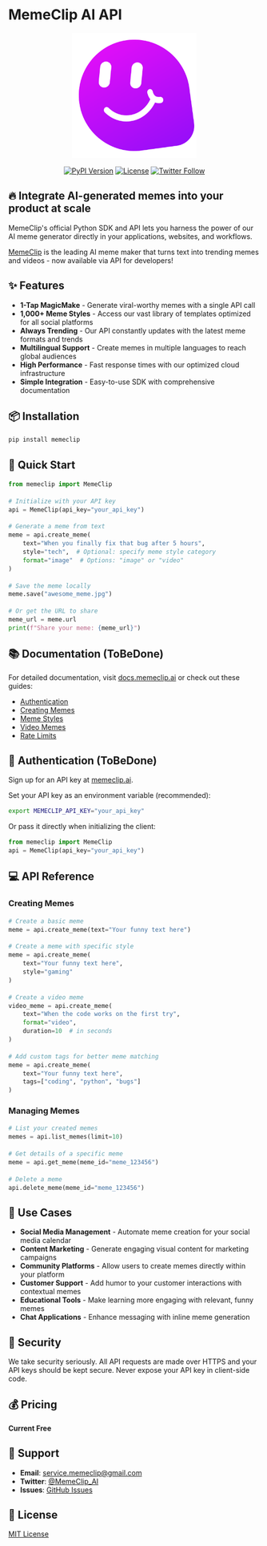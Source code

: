 # MemeClip AI API

<p align="center">
<img src="https://raw.githubusercontent.com/memeclip/memeclip-ai-api/refs/heads/main/assets/logo.png" alt="MemeClip AI API Logo" width="250"/>
</p>

<p align="center">
<a href="https://pypi.org/project/memeclip/"><img src="https://img.shields.io/pypi/v/memeclip.svg" alt="PyPI Version"></a>
<a href="https://github.com/memeclip/memeclip-ai-api/blob/main/LICENSE"><img src="https://img.shields.io/badge/License-MIT-blue.svg" alt="License"></a>
<a href="https://twitter.com/MemeClip_AI"><img src="https://img.shields.io/twitter/follow/MemeClip_AI?style=social" alt="Twitter Follow"></a>
</p>

## 🔥 Integrate AI-generated memes into your product at scale

MemeClip's official Python SDK and API lets you harness the power of our AI meme generator directly in your applications, websites, and workflows.

[MemeClip](https://memeclip.ai) is the leading AI meme maker that turns text into trending memes and videos - now available via API for developers!

## ✨ Features

- **1-Tap MagicMake** - Generate viral-worthy memes with a single API call
- **1,000+ Meme Styles** - Access our vast library of templates optimized for all social platforms
- **Always Trending** - Our API constantly updates with the latest meme formats and trends
- **Multilingual Support** - Create memes in multiple languages to reach global audiences
- **High Performance** - Fast response times with our optimized cloud infrastructure
- **Simple Integration** - Easy-to-use SDK with comprehensive documentation

## 📦 Installation

```bash
pip install memeclip
```

## 🚀 Quick Start

```python
from memeclip import MemeClip

# Initialize with your API key
api = MemeClip(api_key="your_api_key")

# Generate a meme from text
meme = api.create_meme(
    text="When you finally fix that bug after 5 hours",
    style="tech",  # Optional: specify meme style category
    format="image"  # Options: "image" or "video"
)

# Save the meme locally
meme.save("awesome_meme.jpg")

# Or get the URL to share
meme_url = meme.url
print(f"Share your meme: {meme_url}")
```

## 📚 Documentation (ToBeDone)

For detailed documentation, visit [docs.memeclip.ai](https://memeclip.ai) or check out these guides:

- [Authentication](https://memeclip.ai/)
- [Creating Memes](https://memeclip.ai/)
- [Meme Styles](https://memeclip.ai/)
- [Video Memes](https://memeclip.ai/)
- [Rate Limits](https://memeclip.ai/)

## 🔑 Authentication (ToBeDone)

Sign up for an API key at [memeclip.ai](https://memeclip.ai).

Set your API key as an environment variable (recommended):

```bash
export MEMECLIP_API_KEY="your_api_key"
```

Or pass it directly when initializing the client:

```python
from memeclip import MemeClip
api = MemeClip(api_key="your_api_key")
```

## 💻 API Reference

### Creating Memes

```python
# Create a basic meme
meme = api.create_meme(text="Your funny text here")

# Create a meme with specific style
meme = api.create_meme(
    text="Your funny text here",
    style="gaming"
)

# Create a video meme
video_meme = api.create_meme(
    text="When the code works on the first try",
    format="video",
    duration=10  # in seconds
)

# Add custom tags for better meme matching
meme = api.create_meme(
    text="Your funny text here",
    tags=["coding", "python", "bugs"]
)
```

### Managing Memes

```python
# List your created memes
memes = api.list_memes(limit=10)

# Get details of a specific meme
meme = api.get_meme(meme_id="meme_123456")

# Delete a meme
api.delete_meme(meme_id="meme_123456")
```

## 📱 Use Cases

- **Social Media Management** - Automate meme creation for your social media calendar
- **Content Marketing** - Generate engaging visual content for marketing campaigns
- **Community Platforms** - Allow users to create memes directly within your platform
- **Customer Support** - Add humor to your customer interactions with contextual memes
- **Educational Tools** - Make learning more engaging with relevant, funny memes
- **Chat Applications** - Enhance messaging with inline meme generation

## 🔐 Security

We take security seriously. All API requests are made over HTTPS and your API keys should be kept secure. Never expose your API key in client-side code.

## 💰 Pricing

**Current Free**

## 🤝 Support

- **Email**: service.memeclip@gmail.com
- **Twitter**: [@MemeClip_AI](https://twitter.com/MemeClip_AI)
- **Issues**: [GitHub Issues](https://github.com/memeclip/memeclip-ai-api/issues)

## 📄 License

[MIT License](LICENSE) 
